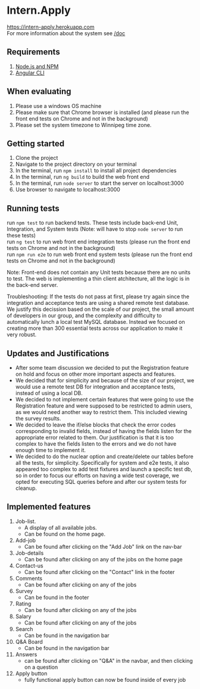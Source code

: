 # Intern.Apply

https://intern-apply.herokuapp.com  
For more information about the system see [/doc](https://github.com/DimaMukhin/intern.apply/tree/master/doc)

## Requirements

1. [Node.js and NPM](https://nodejs.org/en/)
2. [Angular CLI](https://cli.angular.io/)

## When evaluating

1. Please use a windows OS machine
2. Please make sure that Chrome browser is installed (and please run the front end tests on Chrome and not in the background)
3. Please set the system timezone to Winnipeg time zone.

## Getting started

1. Clone the project
2. Navigate to the project directory on your terminal
3. In the terminal, run `npm install` to install all project dependencies
4. In the terminal, run `ng build` to build the web front end
5. In the terminal, run `node server` to start the server on localhost:3000
6. Use browser to navigate to localhost:3000

## Running tests

run `npm test` to run backend tests. These tests include back-end Unit, Integration, and System tests (Note: will have to stop `node server` to run these tests)<br/>
run `ng test` to run web front end integration tests (please run the front end tests on Chrome and not in the background)  
run `npm run e2e` to run web front end system tests (please run the front end tests on Chrome and not in the background)  

Note: Front-end does not contain any Unit tests because there are no units to test. The web is implementing a thin client atchitecture, all the logic is in the back-end server.

Troubleshooting: If the tests do not pass at first, please try again since the integration and acceptance tests are using a shared remote test database. We justify this decission based on the scale of our project, the small amount of developers in our group, and the complexity and difficulty to automatically lunch a local test MySQL database. Instead we focused on creating more than 300 essential tests across our application to make it very robust.

## Updates and Justifications

* After some team discussion we decided to put the Registration feature on hold and focus on other more important aspects and features.
* We decided that for simplicity and because of the size of our project, we would use a remote test DB for integration and acceptance tests, instead of using a local DB.
* We decided to not implement certain features that were going to use the Registration feature and were supposed to be restricted to admin users, as we would need another way to restrict them. This included viewing the survey results.
* We decided to leave the if/else blocks that check the error codes corresponding to invalid fields, instead of having the fields listen for the appropriate error related to them. Our justification is that it is too complex to have the fields listen to the errors and we do not have enough time to implement it.
* We decided to do the nuclear option and create/delete our tables before all the tests, for simplicity. Specifically for system and e2e tests, it also appeared too complex to add test fixtures and launch a specific test db, so in order to focus our efforts on having a wide test coverage, we opted for executing SQL queries before and after our system tests for cleanup.

## Implemented features

1. Job-list. 
    * A display of all available jobs. 
    * Can be found on the home page.
2. Add-job
    * Can be found after clicking on the "Add Job" link on the nav-bar
3. Job-details
    * Can be found after clicking on any of the jobs on the home page
4. Contact-us
    * Can be found after clicking on the "Contact" link in the footer
5. Comments
    * Can be found after clicking on any of the jobs
6. Survey
    * Can be found in the footer
7. Rating
    * Can be found after clicking on any of the jobs
8. Salary
    * Can be found after clicking on any of the jobs
9. Search 
    * Can be found in the navigation bar
10. Q&A Board
    * Can be found in the navigation bar
11. Answers
    * can be found after clicking on "Q&A" in the navbar, and then clicking on a question
12. Apply button
    * fully functional apply button can now be found inside of every job

